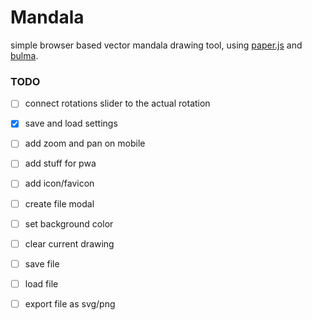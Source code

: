 # Mandala

simple browser based vector mandala drawing tool, using [paper.js](http://paperjs.org/) and [bulma](https://bulma.io).

### TODO

- [ ] connect rotations slider to the actual rotation
- [x] save and load settings

- [ ] add zoom and pan on mobile
- [ ] add stuff for pwa

- [ ] add icon/favicon

- [ ] create file modal
- [ ] set background color
- [ ] clear current drawing

- [ ] save file
- [ ] load file
- [ ] export file as svg/png

